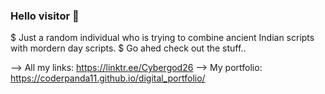 ### Hello visitor  👋

$ Just a random individual who is trying to combine ancient Indian scripts with mordern day scripts.
$ Go ahed check out the stuff..

--> All my links: https://linktr.ee/Cybergod26
--> My portfolio: https://coderpanda11.github.io/digital_portfolio/
